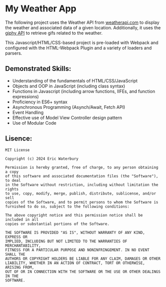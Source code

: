 # My Weather App

The following project uses the Weather API from [weatherapi.com](https://www.weatherapi.com) to display the weather and associated data of a given location. Additionally, it uses the [giphy API](https://giphy.com) to retrieve gifs related to the weather.

This Javascript/HTML/CSS-based project is pre-loaded with Webpack and configured with the HTML-Webpack Plugin and a variety of loaders and parsers.

## Demonstrated Skills:
- Understanding of the fundamentals of HTML/CSS/JavaScript
- Objects and OOP in JavaScript (including class syntax)
- Functions in Javascript (including arrow functions, IIFEs, and function expressions)
- Proficiency in ES6+ syntax
- Asynchronous Programming (Asynch/Await, Fetch API)
- Event Handling
- Effective use of Model View Controller design pattern
- Use of Modular Code

## Lisence:

    MIT License

    Copyright (c) 2024 Eric Waterbury

    Permission is hereby granted, free of charge, to any person obtaining a copy
    of this software and associated documentation files (the "Software"), to deal
    in the Software without restriction, including without limitation the rights
    to use, copy, modify, merge, publish, distribute, sublicense, and/or sell
    copies of the Software, and to permit persons to whom the Software is
    furnished to do so, subject to the following conditions:

    The above copyright notice and this permission notice shall be included in all
    copies or substantial portions of the Software.

    THE SOFTWARE IS PROVIDED "AS IS", WITHOUT WARRANTY OF ANY KIND, EXPRESS OR
    IMPLIED, INCLUDING BUT NOT LIMITED TO THE WARRANTIES OF MERCHANTABILITY,
    FITNESS FOR A PARTICULAR PURPOSE AND NONINFRINGEMENT. IN NO EVENT SHALL THE
    AUTHORS OR COPYRIGHT HOLDERS BE LIABLE FOR ANY CLAIM, DAMAGES OR OTHER
    LIABILITY, WHETHER IN AN ACTION OF CONTRACT, TORT OR OTHERWISE, ARISING FROM,
    OUT OF OR IN CONNECTION WITH THE SOFTWARE OR THE USE OR OTHER DEALINGS IN THE
    SOFTWARE.
